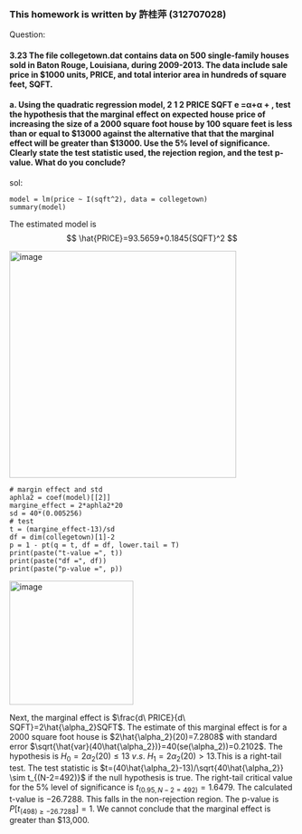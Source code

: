 ### This homework is written by 許桂萍 (312707028)
Question:
#### 3.23 The file collegetown.dat contains data on 500 single-family houses sold in Baton Rouge, Louisiana, during 2009-2013. The data include sale price in $1000 units, PRICE, and total interior area in hundreds of square feet, SQFT.
#### a. Using the quadratic regression model, 2 1 2 PRICE SQFT e =α+α + , test the hypothesis that the marginal effect on expected house price of increasing the size of a 2000 square foot house by 100 square feet is less than or equal to $13000 against the alternative that that the marginal effect will be greater than $13000. Use the 5% level of significance. Clearly state the test statistic used, the rejection region, and the test p-value. What do you conclude?
sol:
```{r}
model = lm(price ~ I(sqft^2), data = collegetown)
summary(model)
```
The estimated model is  
$$ \hat{PRICE}=93.5659+0.1845{SQFT}^2 $$

<img width="401" alt="image" src="https://github.com/HWTeng-Course/202402-Financial-Econometrics/assets/89432894/82adcfab-b4be-477f-a63c-1b5a36c25551">

```{r}
# margin effect and std
aphla2 = coef(model)[[2]]
margine_effect = 2*aphla2*20
sd = 40*(0.005256)
# test
t = (margine_effect-13)/sd
df = dim(collegetown)[1]-2
p = 1 - pt(q = t, df = df, lower.tail = T)
print(paste("t-value =", t))
print(paste("df =", df))
print(paste("p-value =", p))
```
<img width="219" alt="image" src="https://github.com/HWTeng-Course/202402-Financial-Econometrics/assets/89432894/282fa144-daa6-43db-984a-c3f63adce3f7">

Next, the marginal effect is $\frac{d\ PRICE}{d\ SQFT}=2\hat{\alpha_2}SQFT$.  The estimate of this marginal effect is for a 2000 square foot house is $2\hat{\alpha_2}(20)=7.2808$ with standard error $\sqrt{\hat{var}(40\hat{\alpha_2})}=40(se(\alpha_2))=0.2102$. The hypothesis is $H_0=2\alpha_2(20)\leq13 \ v.s. \ H_1= 2\alpha_2(20) > 13$.This is a right-tail test. The test statistic is $t=(40\hat{\alpha_2}-13)/\sqrt{40\hat{\alpha_2}} \sim t_{(N-2=492)}$  if the null hypothesis is true. The right-tail critical value for the 5% level of significance is  $t_{(0.95, N-2=492)}=1.6479$. The calculated t-value is −26.7288. This falls in the non-rejection region. The p-value is $P[t_{(498) \geq -26.7288}]=1$. We cannot conclude that the marginal effect is greater than $13,000.


